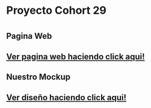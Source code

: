 <h1>Proyecto Cohort 29<h1>

 <h2>Pagina Web<h2>
 <a target="_blank" href="https://matiasutn2019.github.io/FrancoPetsShop/">Ver pagina web haciendo click aqui!</a>

<h2>Nuestro Mockup<h2>
  <a target="_blank"  href="https://ibb.co/mFYcDsq">Ver diseño haciendo click aqui!</a>
  
